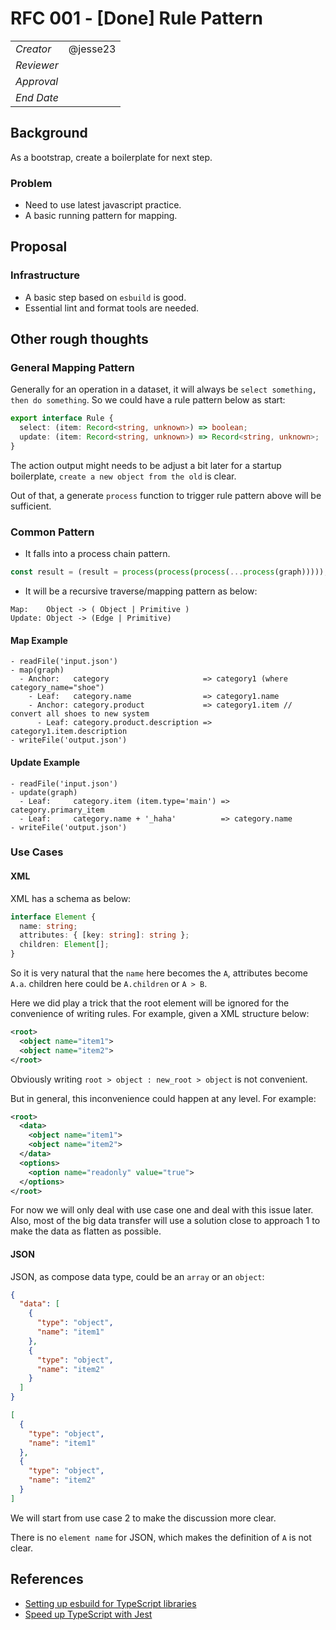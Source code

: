 # RFC 001 - [Done] Rule Pattern

|            |          |
| ---------- | -------- |
| _Creator_  | @jesse23 |
| _Reviewer_ |          |
| _Approval_ |          |
| _End Date_ |          |

## Background

As a bootstrap, create a boilerplate for next step.

### Problem

- Need to use latest javascript practice.
- A basic running pattern for mapping.

## Proposal

### Infrastructure

- A basic step based on `esbuild` is good.
- Essential lint and format tools are needed.

## Other rough thoughts

### General Mapping Pattern

Generally for an operation in a dataset, it will always be `select something, then do something`. So we could have a rule pattern below as start:

```typescript
export interface Rule {
  select: (item: Record<string, unknown>) => boolean;
  update: (item: Record<string, unknown>) => Record<string, unknown>;
}
```

The action output might needs to be adjust a bit later for a startup boilerplate, `create a new object from the old` is clear.

Out of that, a generate `process` function to trigger rule pattern above will be sufficient.

### Common Pattern

- It falls into a process chain pattern.

```typescript
const result = (result = process(process(process(...process(graph)))));
```

- It will be a recursive traverse/mapping pattern as below:

```
Map:    Object -> ( Object | Primitive )
Update: Object -> (Edge | Primitive)
```

#### Map Example

```
- readFile('input.json')
- map(graph)
  - Anchor:   category                     => category1 (where category_name="shoe")
    - Leaf:   category.name                => category1.name
    - Anchor: category.product             => category1.item // convert all shoes to new system
      - Leaf: category.product.description => category1.item.description
- writeFile('output.json')
```

#### Update Example

```
- readFile('input.json')
- update(graph)
  - Leaf:     category.item (item.type='main') => category.primary_item
  - Leaf:     category.name + '_haha'          => category.name
- writeFile('output.json')
```

### Use Cases

#### XML

XML has a schema as below:

```typescript
interface Element {
  name: string;
  attributes: { [key: string]: string };
  children: Element[];
}
```

So it is very natural that the `name` here becomes the `A`, attributes become `A.a`. children here could be `A.children` or `A > B`.

Here we did play a trick that the root element will be ignored for the convenience of writing rules. For example, given a XML structure below:

```xml
<root>
  <object name="item1">
  <object name="item2">
</root>
```

Obviously writing `root > object : new_root > object` is not convenient.

But in general, this inconvenience could happen at any level. For example:

```xml
<root>
  <data>
    <object name="item1">
    <object name="item2">
  </data>
  <options>
    <option name="readonly" value="true">
  </options>
</root>
```

For now we will only deal with use case one and deal with this issue later. Also, most of the big data transfer will use a solution close to approach 1 to make the data as flatten as possible.

#### JSON

JSON, as compose data type, could be an `array` or an `object`:

```json
{
  "data": [
    {
      "type": "object",
      "name": "item1"
    },
    {
      "type": "object",
      "name": "item2"
    }
  ]
}
```

```json
[
  {
    "type": "object",
    "name": "item1"
  },
  {
    "type": "object",
    "name": "item2"
  }
]
```

We will start from use case 2 to make the discussion more clear.

There is no `element name` for JSON, which makes the definition of `A` is not clear.

## References

- [Setting up esbuild for TypeScript libraries](https://jamesthom.as/2021/05/setting-up-esbuild-for-typescript-libraries/)
- [Speed ​​up TypeScript with Jest](https://miyauchi.dev/posts/speeding-up-jest/)
